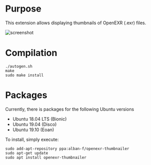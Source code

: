 # Purpose
This extension allows displaying thumbnails of OpenEXR (.exr) files.

![screenshot](https://user-images.githubusercontent.com/7930348/69484044-def36900-0e2e-11ea-8a54-206839ba789d.png)

# Compilation
```
./autogen.sh
make
sudo make install
```
# Packages
Currently, there is packages for the following Ubuntu versions
- Ubuntu 18.04 LTS (Bionic)
- Ubuntu 19.04 (Disco)
- Ubuntu 19.10 (Eoan)

To install, simply execute:
```
sudo add-apt-repository ppa:alban-f/openexr-thumbnailer
sudo apt-get update
sudo apt install openexr-thumbnailer
```
